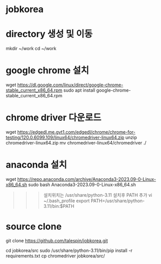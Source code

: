 # jobkorea

# directory 생성 및 이동
mkdir ~/work
cd ~/work

# google chrome 설치
wget https://dl.google.com/linux/direct/google-chrome-stable_current_x86_64.rpm
sudo apt install google-chrome-stable_current_x86_64.rpm

# chrome driver 다운로드
wget https://edgedl.me.gvt1.com/edgedl/chrome/chrome-for-testing/120.0.6099.109/linux64/chromedriver-linux64.zip
unzip chromedriver-linux64.zip
mv chromedriver-linux64/chromedriver ./

# anaconda 설치
wget https://repo.anaconda.com/archive/Anaconda3-2023.09-0-Linux-x86_64.sh
sudo bash Anaconda3-2023.09-0-Linux-x86_64.sh
>>>설치위치는  /usr/share/python-3.11
설치후 PATH 추가
>>>vi ~/.bash_profile
>>>export PATH=/usr/share/python-3.11/bin:$PATH

# source clone
git clone https://github.com/talespin/jobkorea.git

cd jobkorea/src
sudo /usr/share/python-3.11/bin/pip install -r requirements.txt
cp chromedriver jobkorea/src/
